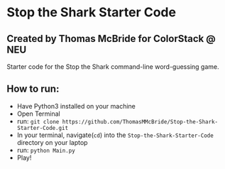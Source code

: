 # Stop the Shark Starter Code 
## Created by Thomas McBride for ColorStack @ NEU
Starter code for the Stop the Shark command-line word-guessing game.

## How to run:
- Have Python3 installed on your machine
- Open Terminal
- run: `git clone https://github.com/ThomasMMcBride/Stop-the-Shark-Starter-Code.git`
- In your terminal, navigate(`cd`) into the  `Stop-the-Shark-Starter-Code` directory on your laptop
- run: `python Main.py`
- Play!
